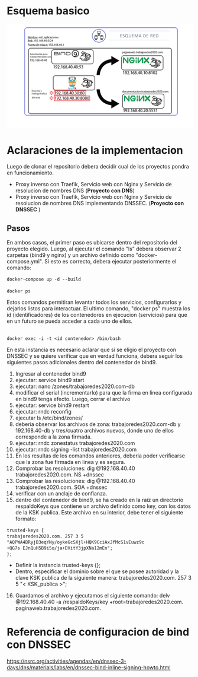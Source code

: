 # Esquema basico

![Esquema_Red](https://github.com/Gorordo96/bind9-DNSSEC/blob/main/img/Esquema%20de%20red.png?raw=true)

# Aclaraciones de la implementacion

Luego de clonar el repositorio debera decidir cual de los proyectos pondra en funcionamiento.

* Proxy inverso con Traefik, Servicio web con Nginx y Servicio de resolucion de nombres DNS (**Proyecto con DNS**)
* Proxy inverso con Traefik, Servicio web con Nginx y Servicio de resolucion de nombres DNS implementando DNSSEC. (**Proyecto con DNSSEC** )

## Pasos

En ambos casos, el primer paso es ubicarse dentro del repositorio del proyecto elegido. Luego, al ejecutar el comando "ls" debera observar 2 carpetas (bind9 y nginx) y un archivo definido como "docker-compose.yml". Si esto es correcto, debera ejecutar posteriormente el comando: 

~~~
docker-compose up -d --build

docker ps
~~~
Estos comandos permitiran levantar todos los servicios, configurarlos y dejarlos listos para interactuar. El ultimo comando, "docker ps" muestra los id (identificadores) de los contenedores en ejecucion (servicios) para que en un futuro se pueda acceder a cada uno de ellos.

~~~

docker exec -i -t <id contenedor> /bin/bash

~~~
En esta instancia es necesario aclarar que si se eligio el proyecto con DNSSEC y se quiere verificar que en verdad funciona, debera seguir los siguientes pasos adicionales dentro del contenedor de bind9.

1. Ingresar al contenedor bind9
2. ejecutar: service bind9 start
3. ejecutar: nano /zones/trabajoredes2020.com-db
4. modificar el serial (incrementarlo) para que la firma en linea configurada en bind9 tenga efecto. Luego, cerrar el archivo
5. ejecutar: service bind9 restart
6. ejecutar: rndc reconfig
7. ejecutar ls /etc/bind/zones/
8. deberia observar los archivos de zona: trabajoredes2020.com-db y 192.168.40-db y tres/cuatro archivos nuevos, donde uno de ellos corresponde a la zona firmada.
9. ejecutar: rndc zonestatus trabajoredes2020.com
10. ejecutar: rndc signing -list trabajoredes2020.com
11. En los resultas de los comandos anteriores, deberia poder verificarse que la zona fue firmada en linea y es segura.
12. Comprobar las resoluciones: dig @192.168.40.40 trabajoredes2020.com. NS +dnssec
13. Comprobar las resoluciones: dig @192.168.40.40 trabajoredes2020.com. SOA +dnssec
14. verificar con un anclaje de confianza.
15. dentro del contenedor de bind9, se ha creado en la raiz un directorio respaldoKeys que contiene un archivo definido como key, con los datos de la KSK publica. Este archivo en su interior, debe tener el siguiente formato:

~~~
trusted-keys {
trabajoredes2020.com. 257 3 5 "AQPWA4BRyjB3eqYNy/oykeGcSXjl+HQK9CciAxJfMcS1vEuwz9c
+QG7s EJnQuH5B9i5o/ja+DVitY3jpXNa12mEn";
};
~~~
* Definir la instancia trusted-keys {};
* Dentro, especificar el dominio sobre el que se posee autoridad y la clave KSK publica de la siguiente manera: trabajoredes2020.com. 257 3 5 "< KSK_publica >";

16. Guardamos el archivo y ejecutamos el siguiente comando: delv @192.168.40.40 -a /respaldoKeys/key +root=trabajoredes2020.com. paginaweb.trabajoredes2020.com.


# Referencia de configuracion de bind con DNSSEC

https://nsrc.org/activities/agendas/en/dnssec-3-days/dns/materials/labs/en/dnssec-bind-inline-signing-howto.html
